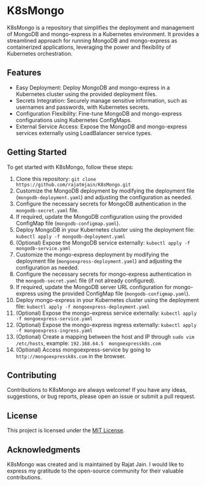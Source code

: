 # K8sMongo

K8sMongo is a repository that simplifies the deployment and management of MongoDB and mongo-express in a Kubernetes environment. It provides a streamlined approach for running MongoDB and mongo-express as containerized applications, leveraging the power and flexibility of Kubernetes orchestration.

## Features

- Easy Deployment: Deploy MongoDB and mongo-express in a Kubernetes cluster using the provided deployment files.
- Secrets Integration: Securely manage sensitive information, such as usernames and passwords, with Kubernetes secrets.
- Configuration Flexibility: Fine-tune MongoDB and mongo-express configurations using Kubernetes ConfigMaps.
- External Service Access: Expose the MongoDB and mongo-express services externally using LoadBalancer service types.

## Getting Started

To get started with K8sMongo, follow these steps:

1. Clone this repository: `git clone https://github.com/rajatmjain/K8sMongo.git`
2. Customize the MongoDB deployment by modifying the deployment file (`mongodb-deployment.yaml`) and adjusting the configuration as needed.
3. Configure the necessary secrets for MongoDB authentication in the `mongodb-secret.yaml` file.
4. If required, update the MongoDB configuration using the provided ConfigMap file (`mongodb-configmap.yaml`).
5. Deploy MongoDB in your Kubernetes cluster using the deployment file: `kubectl apply -f mongodb-deployment.yaml`
6. (Optional) Expose the MongoDB service externally: `kubectl apply -f mongodb-service.yaml`
7. Customize the mongo-express deployment by modifying the deployment file (`mongoexpress-deployment.yaml`) and adjusting the configuration as needed.
8. Configure the necessary secrets for mongo-express authentication in the `mongodb-secret.yaml` file (if not already configured).
9. If required, update the MongoDB server URL configuration for mongo-express using the provided ConfigMap file (`mongodb-configmap.yaml`).
10. Deploy mongo-express in your Kubernetes cluster using the deployment file: `kubectl apply -f mongoexpress-deployment.yaml`
11. (Optional) Expose the mongo-express service externally: `kubectl apply -f mongoexpress-service.yaml`
12. (Optional) Expose the mongo-express ingress externally: `kubectl apply -f mongoexpress-ingress.yaml`
13. (Optional) Create a mapping between the host and IP through `sudo vim /etc/hosts`, example: `192.168.64.5  mongoexpressk8s.com`
14. (Optional) Access mongoexpress-service by going to `http://mongoexpressk8s.com` in the browser.

## Contributing

Contributions to K8sMongo are always welcome! If you have any ideas, suggestions, or bug reports, please open an issue or submit a pull request.

## License

This project is licensed under the [MIT License](LICENSE).

## Acknowledgments

K8sMongo was created and is maintained by Rajat Jain. I would like to express my gratitude to the open-source community for their valuable contributions.
